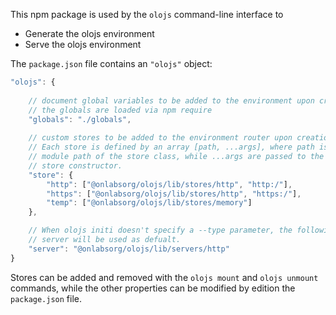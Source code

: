 This npm package is used by the `olojs` command-line interface to

* Generate the olojs environment
* Serve the olojs environment

The `package.json` file contains an `"olojs"` object:

```js
"olojs": {
    
    // document global variables to be added to the environment upon creation
    // the globals are loaded via npm require    
    "globals": "./globals",
    
    // custom stores to be added to the environment router upon creation.
    // Each store is defined by an array [path, ...args], where path is the
    // module path of the store class, while ...args are passed to the
    // store constructor.
    "store": {
        "http": ["@onlabsorg/olojs/lib/stores/http", "http:/"],
        "https": ["@onlabsorg/olojs/lib/stores/http", "https:/"],
        "temp": ["@onlabsorg/olojs/lib/stores/memory"]
    },

    // When olojs initi doesn't specify a --type parameter, the following
    // server will be used as defualt.
    "server": "@onlabsorg/olojs/lib/servers/http"    
}
```

Stores can be added and removed with the `olojs mount` and `olojs unmount`
commands, while the other properties can be modified by edition the
`package.json` file.
